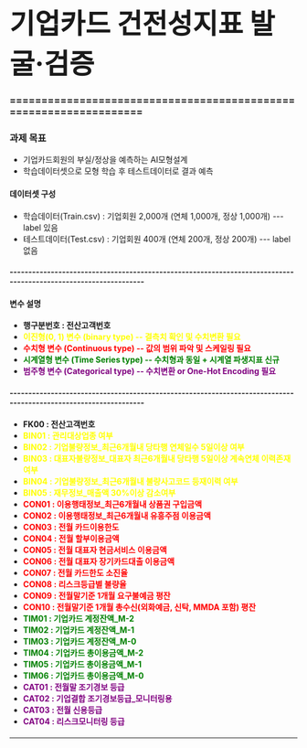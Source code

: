 # <font size = "20">기업카드 건전성지표 발굴‧검증</font>
### ==================================================================

### 과제 목표

* 기업카드회원의 부실/정상을 예측하는 AI모형설계
* 학습데이터셋으로 모형 학습 후 테스트데이터로 결과 예측

#### 데이터셋 구성

* 학습데이터(Train.csv) : 기업회원 2,000개 (연체 1,000개,  정상 1,000개) --- label 있음
* 테스트데이터(Test.csv) : 기업회원 400개 (연체 200개, 정상 200개) --- label 없음

#### ----------------------------------------------------------------------------------------------------------------
#### 변수 설명
* <b>행구분번호 : 전산고객번호</b>
* <font color='yellow'><b>이진형(0, 1) 변수 (binary type)  -- 결측치 확인 및 수치변환 필요</b></font>
* <font color='red'><b>수치형 변수 (Continuous type) -- 값의 범위 파악 및 스케일링 필요</b></font>
* <font color='green'><b>시계열형 변수 (Time Series type) -- 수치형과 동일 + 시계열 파생지표 신규</b></font>
* <font color='purple'><b>범주형 변수 (Categorical type) -- 수치변환 or One-Hot Encoding 필요</b></font>

#### ----------------------------------------------------------------------------------------------------------------
* <b>FK00  : 전산고객번호</b>
* <font color='yellow'><b>BIN01 : 관리대상업종 여부</b></font>
* <font color='yellow'><b>BIN02 : 기업불량정보_최근6개월내 당타행 연체일수 5일이상 여부</b></font>
* <font color='yellow'><b>BIN03 : 대표자불량정보_대표자 최근6개월내 당타행 5일이상 계속연체 이력존재 여부</b></font>
* <font color='yellow'><b>BIN04 : 기업불량정보_최근6개월내 불량사고코드 등재이력 여부</b></font>
* <font color='yellow'><b>BIN05 : 재무정보_매출액 30%이상 감소여부</b></font>
* <font color='red'><b>CON01 : 이용행태정보_최근6개월내 상품권 구입금액</b></font>
* <font color='red'><b>CON02 : 이용행태정보_최근6개월내 유흥주점 이용금액</b></font>
* <font color='red'><b>CON03 : 전월 카드이용한도</b></font>    
* <font color='red'><b>CON04 : 전월 할부이용금액</b></font>    
* <font color='red'><b>CON05 : 전월 대표자 현금서비스 이용금액</b></font>
* <font color='red'><b>CON06 : 전월 대표자 장기카드대출 이용금액</b></font>
* <font color='red'><b>CON07 : 전월 카드한도 소진율</b></font>
* <font color='red'><b>CON08 : 리스크등급별 불량율</b></font>
* <font color='red'><b>CON09 : 전월말기준 1개월 요구불예금 평잔</b></font>  
* <font color='red'><b>CON10 : 전월말기준 1개월 총수신(외화예금, 신탁, MMDA 포함) 평잔</b></font> 
* <font color='green'><b>TIM01 : 기업카드 계정잔액_M-2</b></font>
* <font color='green'><b>TIM02 : 기업카드 계정잔액_M-1</b></font>
* <font color='green'><b>TIM03 : 기업카드 계정잔액_M-0</b></font>
* <font color='green'><b>TIM04 : 기업카드 총이용금액_M-2</b></font>
* <font color='green'><b>TIM05 : 기업카드 총이용금액_M-1</b></font>
* <font color='green'><b>TIM06 : 기업카드 총이용금액_M-0</b></font>
* <font color='purple'><b>CAT01 : 전월말 조기경보 등급</b></font>
* <font color='purple'><b>CAT02 : 기업결합 조기경보등급_모니터링용</b></font>
* <font color='purple'><b>CAT03 : 전월 신용등급</b></font>
* <font color='purple'><b>CAT04 : 리스크모니터링 등급 </b></font>

#### 
-----------------------------------------------------------------------------------------------------------------------------------------
